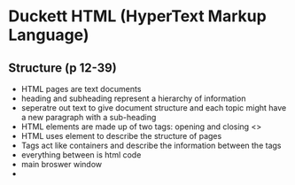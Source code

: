 # Duckett HTML (HyperText Markup Language)

## **Structure (p 12-39)**
- HTML pages are text documents 
- heading and subheading represent a hierarchy of information 
- seperatre out text to give document structure and each topic might have a new paragraph with a sub-heading
- HTML elements are made up of two tags: opening and closing <>
- HTML uses element to describe the structure of pages
- Tags act like containers and describe the information between the tags
- <html></html> everything between is html code
- <body></body> main broswer window
- <title> displayed in URL or tab for that webpage 
- <h1></h1> main heading
- <p></p> paragraph tags
-<h2></h2> sub-heading 
- characters within brackets indicate the tag's purpose <p>
- "tag" and "element" are often used interchangeably
- Attributes provide additional information about the contents of an element and appear in the opening tag <p lang="en-us">Paragraph in English</p>
- Majority of attributes can only be used on certain elements 
- Atttributes require a name and a value
- Use source code to learn how web pages are made, as well as books and online tutorials 
- 


## **Extra Markup (p. 176-199)**
- Indentify different versions of HTML
- Every element needed a closing tag except for empty elements <img />
- Because there have been serveral versions of HTML, each webpage should begin with <!DOCTYPE html> 
- comments in HTML <!-- comment goes here --> 
- add comments to your code makes it easier to understand for you and someone else down the road
- Every HTML element can carry the id attribute.. it is used to uniquely identify that element from other elements on the page
- id attribute should state with a letter or an underscore (not a number or underscore)
- id attribute is known as a global attribute bc it can be used on any element 
- Every HTML element can also carry a class attribute and help to identify several elements in a document
- Class value should describe the class it belongs to
- Block elements always appear to start on a new line in the browser <h1>, <p>, <ul>, and <li>
- Inline elements always appear to continue on the same line as their neigbouring elements <a>, <b>, <em>, and <img>
- Grouping Text & Element in a block <div> allows you to group element together in one block-level box
- Using an id or class attribute on the <div> element means that you can create CSS style rules to change appearance of all elements contained within it
- Use <div> element to make it easier to follow code
- Grouping Text & Element Inline <span> elements acts like an inline equivalent fo the <div> element 
- <span> is used to differentiate it from surrounding text using CSS
- class and id attributes are often used with <span> elements to explain the purpose of the <span> and so CSS styles can be applied to elements
- <iframe> is like a little window on your web browser (embed a google map) and contains src/height/width/
- <meta> element lives inside the <head> element and contains information about the web page
- Most common attributes for <meta> are name (intention to specify) and content (description is specified) 
- Description is commonly used by search engines to understand what the page is about
- Keywords contains a list of comma-seperated words that a user might search on to find the page
- Escape Characters are used to includ special character in your pages such as <,>, and &copy; 
  9


## **HTML5 Layout (p. 428-451)**
- Web dev use <div> elements to group together related elements on the page and use class or id attributes to indicate the role of the <div> 
- Navigation is used to contain the major navigational blocks on the site such as the primary site navigation
- Artical element acts as the container for any section of a page that could stand alone and potentially be syndicated (blog entry, comment or forum post)
- Asides <aside> used as inside an article element (contains information related to article but not essential) It's also used outside of an <article> and acts like a containerthat is related to the entire page.
- Sections <section> group related content together and typically each section would have it's own headin. Also, can be used to split up a long article. 
- Heading Groups <hgroup> purpose is to group together a set of one or more <h1> through <h6> elements so that they're treated as one single heading
- Figures <figure> <figcaption> (text description) can be used to contain any contecnt that is referenced from the main flow of an article such as images, videos, graphs, diagrams and code samples
- Sectioning Element <div> remains an important way to group together related elements, esp when there is no suitable element
- Linking block-level element with <a> allows to turn an entire block into a link
- New elements provide clearer code (compared) to using multiple <div> elements
- Older browswers that don't understand HTML5 need to be told which elements are block-level
- Extra JS is needed for HTML5 to work in IE8 and older



## **Process & Design (p. 452-475)**
- Every website should be designed for the target audience and not just for yourself or site owner
- Content and design should be influenced by the goals of your users
- discover underlying motivations and specific goals of users
- Are they looking for entertainment or do they need to achieve a specific goal?
- know who is coming to your site adn why, so now you can work out what information they need in order to achieve their goals quickly and effectively
- Prioritize levels of information from key points down to non-essentials
- Once you know what needs to appear on your site, you can start to organize the information into sections or pages
- Aim is to create a diagram of the pages, also know as a site map and use card sorting to figure out what goes on which page
- Wireframe is a simple sketch of the key information that needs to go on each page of a site- show hierarchy of the information and how much space it might require
- Primary aim of any kind of visual design is to communicate- organize the information on a page so it help the user understand it's importance
- Designers create something known as a visual hierarcy to help users focus on the key messages that will draw people's attention, then guide them to subsequent messages
- Group content into blocks or chunks makes the page look simpler, thus users should be able to identify the purpose of each block without processing each individual item
- Organize and prioritize the information to communicate your message and help users find what they're looking for
- Use size, color and style to create visual hierarchy
- Navigation menu concise (less than 8 links), clear (single descriptive word) and selective 
- Good navigation provides context and lets the user know where they are in the website at that moment 
- Interactive links should be the proper size and should change appearance when the user hovers

## JS Chapter 1: "The ABC of Programming" (p. 11-52)
- use JS to select any element, attribute or text from an HTML page
- JS alows you to make web pages more interactive by accessing and modifying the content and markup used 
- specify a set a of steps for the browswer to follow (recipe) which allows it to access or change the content of a page
- JS makes the web page feel interactive by responding to what the user does 
- specify when a script should run when a specific event has occurred- button is pressed, link is clicked, cursor hovers over element, etc
- CSS uses rules to indicate how the contenct of one or more elements should be displayed in the browswer. Each rules have a selector and a declaration block. 
- A script is a series of instructions that a computer can follow to achieve a goal (step-by-step)
- Define the goal and task that you want to achieve
- Design the script to split the goal out into a series of tasks that are going to be involved in solving this puzzle (flowchart)
- Code each step into programming language that the computer understands (JS)
- Syntax: how you put those words together to create instructions computers can follow
- Computers solve problems programmactically; they follow series of instructions, one after another 

## How do computers fit in the world around them?
- Each physical thing in the world can be represented as an object
- An event is teh computer's way of sticking up its hand to say somethign happened
- Programmers choose which events they respond to... when a specific event happens, that event can be used to trigger a specific section of the code
- Scripts use different events to trigger different types of functionality
- Methods represent things people need to do with objects. They can retrieve or update the values of an object's properties
- Methods are like questions and instructions that tell you something about that object or change the value of one or more of that object's properties
- Computers use data to create models of things in the real world
- The events, methods, and properties of an object all relate to each other: events can trigger methods, and methods can retrieve or update an object's properties
- Web browswers are programs builts using objects
- All major browsers use a JS interpreter to translate your instructions into instructions the computer can follow

## How do I write a script for a web page?
- Web devs usually talk about 3 languages used to create web pages: HTML, CSS and JS
- HTML (content layer) gives the page structure and adds semantics 
- CSS (presentation layer) backgrounds, borders, box, dimensions, colors, fonts, etc
- JS (behavior layer) changes how the page behaves, adding interactivity (keep as much of our JS as possible in seperate files)
- JS is written in plain text, just like HTML and CSS, so you don't need any tools to write script
- When you want to use JS with a web page, you use the HTML <script> element to tell the brower it is coming across a script. Its src attribute tells people where the JS file is stored
  - You may see JS in the HTML between opening <script > and closing</script> tags but it's better to put scripts in their own files
 



